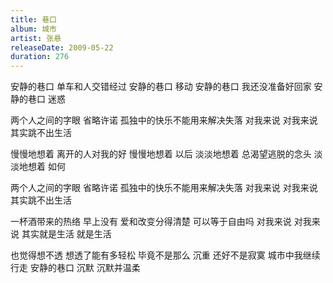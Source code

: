 ```yaml
---
title: 巷口
album: 城市
artist: 张悬
releaseDate: 2009-05-22
duration: 276
---
```

安静的巷口 单车和人交错经过
安静的巷口 移动
安静的巷口 我还没准备好回家
安静的巷口 迷惑

两个人之间的字眼 省略许诺
孤独中的快乐不能用来解决失落
对我来说 对我来说
其实跳不出生活

慢慢地想着 离开的人对我的好
慢慢地想着 以后
淡淡地想着 总渴望逃脱的念头
淡淡地想着 如何

两个人之间的字眼 省略许诺
孤独中的快乐不能用来解决失落
对我来说 对我来说
其实跳不出生活

一杯酒带来的热络 早上没有
爱和改变分得清楚
可以等于自由吗
对我来说 对我来说
其实就是生活
就是生活

也觉得想不透 想透了能有多轻松
毕竟不是那么 沉重
还好不是寂寞 城市中我继续行走
安静的巷口 沉默
沉默并温柔